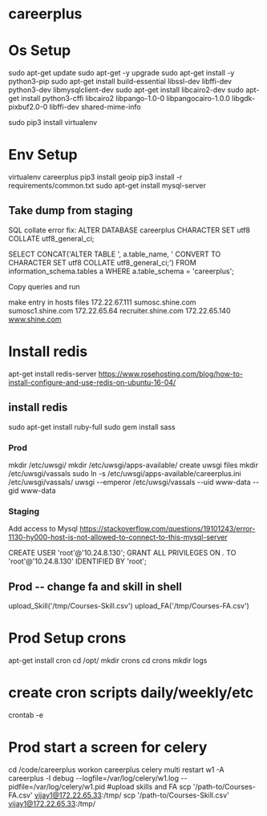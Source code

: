 # careerplus

# Os Setup

sudo apt-get update
sudo apt-get -y upgrade
sudo apt-get install -y python3-pip
sudo apt-get install build-essential libssl-dev libffi-dev python3-dev libmysqlclient-dev
sudo apt-get install libcairo2-dev
sudo apt-get install python3-cffi libcairo2 libpango-1.0-0 libpangocairo-1.0.0 libgdk-pixbuf2.0-0 libffi-dev shared-mime-info

sudo pip3 install virtualenv

# Env Setup
virtualenv careerplus
pip3 install geoip
pip3 install -r requirements/common.txt
sudo apt-get install mysql-server
## Take dump from staging
SQL collate error fix:
ALTER DATABASE careerplus CHARACTER SET utf8 COLLATE utf8_general_ci;

SELECT CONCAT('ALTER TABLE ', a.table_name, ' CONVERT TO CHARACTER SET utf8 COLLATE utf8_general_ci;') FROM information_schema.tables a WHERE a.table_schema = 'careerplus';

Copy queries and run

make entry in hosts files
172.22.67.111 sumosc.shine.com sumosc1.shine.com
172.22.65.64 recruiter.shine.com
172.22.65.140 www.shine.com


# Install redis
apt-get install redis-server
https://www.rosehosting.com/blog/how-to-install-configure-and-use-redis-on-ubuntu-16-04/

## install redis
sudo apt-get install ruby-full
sudo gem install sass

### Prod
mkdir /etc/uwsgi/
mkdir /etc/uwsgi/apps-available/
create uwsgi files
mkdir /etc/uwsgi/vassals
sudo ln -s /etc/uwsgi/apps-available/careerplus.ini /etc/uwsgi/vassals/
uwsgi --emperor /etc/uwsgi/vassals --uid www-data --gid www-data

### Staging
Add access to Mysql
https://stackoverflow.com/questions/19101243/error-1130-hy000-host-is-not-allowed-to-connect-to-this-mysql-server

CREATE USER 'root'@'10.24.8.130';
GRANT ALL PRIVILEGES ON *.* TO 'root'@'10.24.8.130' IDENTIFIED BY 'root';

## Prod -- change fa and skill in shell
upload_Skill('/tmp/Courses-Skill.csv')
upload_FA('/tmp/Courses-FA.csv')

# Prod Setup crons
apt-get install cron
cd /opt/
mkdir crons
cd crons
mkdir logs
# create cron scripts daily/weekly/etc
crontab -e

# Prod start a screen for celery
cd /code/careerplus
workon careerplus
celery multi restart w1 -A careerplus -l debug --logfile=/var/log/celery/w1.log --pidfile=/var/log/celery/w1.pid
#upload skills and FA
scp '/path-to/Courses-FA.csv' vijay1@172.22.65.33:/tmp/
scp '/path-to/Courses-Skill.csv' vijay1@172.22.65.33:/tmp/















